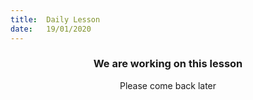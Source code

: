 ```yaml
---
title:  Daily Lesson
date:   19/01/2020
---
```


### <center>We are working on this lesson</center>
<center>Please come back later</center>
